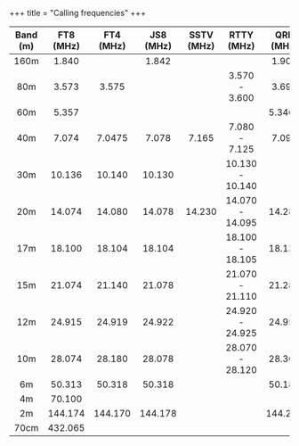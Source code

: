+++
title = "Calling frequencies"
+++

| Band (m) | FT8 (MHz)  | FT4 (MHz)  | JS8 (MHz)  | SSTV (MHz) |   RTTY (MHz)    | QRP (MHz)  |
| :------: | :--------: | :--------: | :--------: | :--------: | :-------------: | :--------: |
|    160m  |     1.840  |            |     1.842  |            |                 |     1.900  |
|     80m  |     3.573  |     3.575  |            |            |  3.570 -  3.600 |     3.690  |
|     60m  |     5.357  |            |            |            |                 |    5.3465  |
|     40m  |     7.074  |    7.0475  |     7.078  |     7.165  |  7.080 -  7.125 |     7.090  |
|     30m  |    10.136  |    10.140  |    10.130  |            | 10.130 - 10.140 |            |
|     20m  |    14.074  |    14.080  |    14.078  |    14.230  | 14.070 - 14.095 |    14.285  |
|     17m  |    18.100  |    18.104  |    18.104  |            | 18.100 - 18.105 |    18.130  |
|     15m  |    21.074  |    21.140  |    21.078  |            | 21.070 - 21.110 |    21.285  |
|     12m  |    24.915  |    24.919  |    24.922  |            | 24.920 - 24.925 |    24.950  |
|     10m  |    28.074  |    28.180  |    28.078  |            | 28.070 - 28.120 |    28.365  |
|      6m  |    50.313  |    50.318  |    50.318  |            |                 |    50.185  |
|      4m  |    70.100  |            |            |            |                 |            |
|      2m  |   144.174  |   144.170  |   144.178  |            |                 |   144.285  |
|    70cm  |   432.065  |            |            |            |                 |            |
